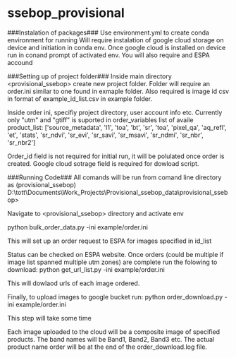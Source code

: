 # ssebop_provisional
###Instalation of packages###
Use environment.yml to create conda environment for running
Will require instalation of google cloud storage on device and initiation in conda env. 
Once google cloud is installed on device run <gcloud init> in conand prompt of activated env.
You will also require and ESPA accound


###Setting up of project folder###
Inside main directory <provisional_ssebop> create new project folder. 
Folder will require an order.ini similar to one found in exmaple folder. 
Also required is image id csv in format of example_id_list.csv in example folder. 

Inside order ini, specifiy project directory, user account info etc.
Currently only "utm" and "gtiff" is suported in order_variables
list of availe product_list: ['source_metadata', 'l1', 'toa', 'bt', 'sr', 'toa', 'pixel_qa', 'aq_refl', 'et', 'stats',
                       'sr_ndvi', 'sr_evi', 'sr_savi', 'sr_msavi', 'sr_ndmi', 'sr_nbr', 'sr_nbr2']

Order_id field is not required for initial run, it will be polulated once order is created. 
Google cloud sotrage field is required for dowload script.

###Running Code###
All comands will be run from comand line directory as
(provisional_ssebop) D:\tott\Documents\Work_Projects\Provisional_ssebop_data\provisional_ssebop>

Navigate to <provisional_ssebop> directory and activate env

python bulk_order_data.py -ini example/order.ini

This will set up an order request to ESPA for images specified in id_list

Status can be checked on ESPA website.
Once orders (could be multiple if image list spanned multiple utm zones) are complete run the folowing to download:
python get_url_list.py -ini example/order.ini

This will dowlaod urls of each image ordered. 

Finally, to upload images to google bucket run:
python order_download.py -ini example/order.ini

This step will take some time

Each image uploaded to the cloud will be a composite image of specified products. 
The band names will be Band1, Band2, Band3 etc. 
The actual product name order will be at the end of the order_download.log file. 














